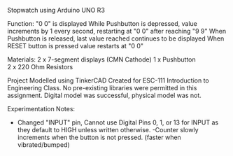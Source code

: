 Stopwatch using Arduino UNO R3

Function:
  "0 0" is displayed
  While Pushbutton is depressed, value increments by 1 every second, restarting at "0 0" after reaching "9 9"
  When Pushbutton is released, last value reached continues to be displayed
  When RESET button is pressed value restarts at "0 0"

Materials:
  2 x 7-segment displays (CMN Cathode) 
  1 x Pushbutton  
  2 x 220 Ohm Resistors

Project Modelled using TinkerCAD
Created for ESC-111 Introduction to Engineering Class. No pre-existing libraries were permitted in this assignment.
  Digital model was successful, physical model was not.
 
 Experimentation Notes:
 - Changed "INPUT" pin, Cannot use Digital Pins 0, 1, or 13 for INPUT as they default to HIGH unless written otherwise.
  -Counter slowly increments when the button is not pressed. (faster when vibrated/bumped)
  
